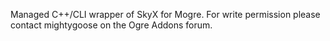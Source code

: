 Managed C++/CLI wrapper of SkyX for Mogre.  For write permission please contact mightygoose on the Ogre Addons forum.
